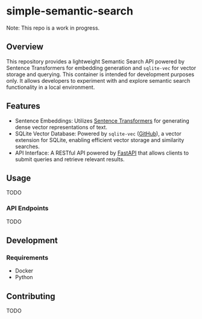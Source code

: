 # simple-semantic-search

Note: This repo is a work in progress.

## Overview

This repository provides a lightweight Semantic Search API powered by Sentence Transformers for embedding generation and `sqlite-vec` for vector storage and querying. This container is intended for development purposes only. It allows developers to experiment with and explore semantic search functionality in a local environment.

## Features
- Sentence Embeddings: Utilizes [Sentence Transformers](https://sbert.net/) for generating dense vector representations of text.
- SQLite Vector Database: Powered by `sqlite-vec` ([GitHub](https://github.com/asg017/sqlite-vec)), a vector extension for SQLite, enabling efficient vector storage and similarity searches.
- API Interface: A RESTful API powered by [FastAPI](https://fastapi.tiangolo.com/) that allows clients to submit queries and retrieve relevant results.

## Usage
TODO

### API Endpoints
TODO

## Development

### Requirements
- Docker
- Python

## Contributing
TODO
